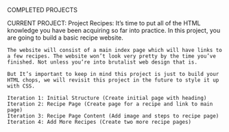 COMPLETED PROJECTS


CURRENT PROJECT:
    Project Recipes:
    It’s time to put all of the HTML knowledge you have been acquiring so far into practice. In this project, you are going to build a basic recipe website.

    The website will consist of a main index page which will have links to a few recipes. The website won’t look very pretty by the time you’ve finished. Not unless you’re into brutalist web design that is.

    But It’s important to keep in mind this project is just to build your HTML chops, we will revisit this project in the future to style it up with CSS.

    Iteration 1: Initial Structure (Create initial page with heading)
    Iteration 2: Recipe Page (Create page for a recipe and link to main page)
    Iteration 3: Recipe Page Content (Add image and steps to recipe page)
    Iteration 4: Add More Recipes (Create two more recipe pages)